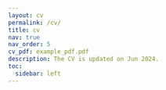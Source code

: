 ```yaml
---
layout: cv
permalink: /cv/
title: cv
nav: true
nav_order: 5
cv_pdf: example_pdf.pdf
description: The CV is updated on Jun 2024.
toc:
  sidebar: left
---
```


